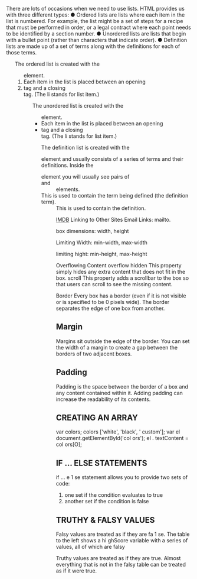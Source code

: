 There are lots of occasions when we
need to use lists. HTML provides us with
three different types:
● Ordered lists are lists where each item in the list is
numbered. For example, the list might be a set of steps for
a recipe that must be performed in order, or a legal contract
where each point needs to be identified by a section
number.
● Unordered lists are lists that begin with a bullet point
(rather than characters that indicate order).
● Definition lists are made up of a set of terms along with the
definitions for each of those terms.

<ol>
The ordered list is created with
the <ol> element.
<li>
Each item in the list is placed
between an opening <li> tag
and a closing </li> tag. (The li
stands for list item.)

<ul>
The unordered list is created
with the <ul> element.
<li>
Each item in the list is placed
between an opening <li> tag
and a closing </li> tag. (The li
stands for list item.)

<dl>
The definition list is created with
the <dl> element and usually
consists of a series of terms and
their definitions.
Inside the <dl> element you will
usually see pairs of <dt> and
<dd> elements.
<dt>
This is used to contain the term
being defined (the definition
term).
<dd>
This is used to contain the
definition.

<a href="http://www.imdb.com">IMDB</a>
Linking to Other Sites
Email Links:
mailto.

box dimensions:
width, height

Limiting Width:
min-width, max-width

limiting hight:
min-height, max-height

Overflowing Content
overflow
hidden
This property simply hides any
extra content that does not fit in
the box.
scroll
This property adds a scrollbar to
the box so that users can scroll
to see the missing content.

Border
Every box has a border (even if
it is not visible or is specified to
be 0 pixels wide). The border
separates the edge of one box
from another.

 ## Margin
Margins sit outside the edge
of the border. You can set the
width of a margin to create a
gap between the borders of two
adjacent boxes.

## Padding
Padding is the space between
the border of a box and any
content contained within it.
Adding padding can increase the
readability of its contents.

## CREATING AN ARRAY 
var colors;
colors ['white', 'black', ' custom'];
var el document.getElementByld('col ors');
el . textContent = col ors[O];

## IF ... ELSE STATEMENTS
if ... e 1 se statement allows you
to provide two sets of code:
1. one set if the condition
evaluates to true
2. another set if the condition is
false 

## TRUTHY & FALSY VALUES
Falsy values are treated as if they
are fa 1 se. The table to the left
shows a hi ghScore variable with
a series of values, all of which
are falsy

Truthy values are treated as if
they are true. Almost everything
that is not in the falsy table can
be treated as if it were true.

